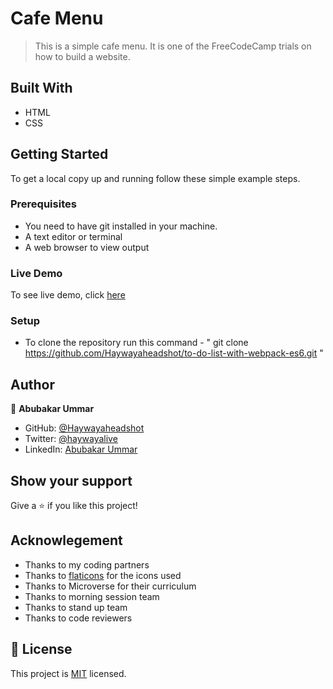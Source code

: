 # Cafe Menu

> This is a simple cafe menu. It is one of the FreeCodeCamp trials on how to build a website.


## Built With

- HTML
- CSS


## Getting Started


To get a local copy up and running follow these simple example steps.

### Prerequisites
- You need to have git installed in your machine.
- A text editor or terminal
- A web browser to view output

### Live Demo

To see live demo, click [here](https://haywayaheadshot.github.io/cafemenu/)

### Setup
- To clone the repository run this command - " git clone https://github.com/Haywayaheadshot/to-do-list-with-webpack-es6.git "

## Author

👤 **Abubakar Ummar**

- GitHub: [@Haywayaheadshot](https://github.com/Haywayaheadshot)
- Twitter: [@haywayalive](https://twitter.com/haywayalive)
- LinkedIn: [Abubakar Ummar](https://linkedin.com/in/abubakar-ummar-4b6643245)


## Show your support

Give a ⭐️ if you like this project!

## Acknowlegement
- Thanks to my coding partners
- Thanks to [flaticons](https://www.flaticon.com/) for the icons used
- Thanks to Microverse for their curriculum
- Thanks to morning session team
- Thanks to stand up team
- Thanks to code reviewers

## 📝 License

This project is [MIT](./LICENSE) licensed.
